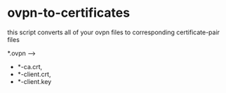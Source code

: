 # ovpn-to-certificates
this script converts all of your ovpn files to corresponding certificate-pair files

*.ovpn --> 
- *-ca.crt, 
- *-client.crt, 
- *-client.key

